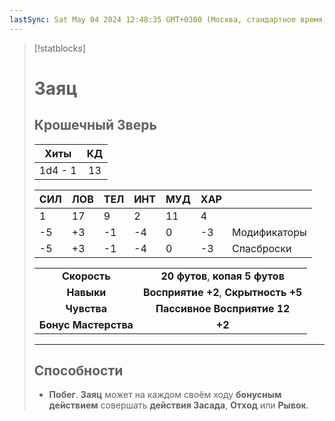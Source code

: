 ```yaml
---
lastSync: Sat May 04 2024 12:48:35 GMT+0300 (Москва, стандартное время)
---
```

> [!statblocks]
> # Заяц
>Крошечный Зверь 
>---
>| Хиты | КД |
>| :---: | :---: |
>| 1d4 - 1 | 13 |
>
>| **СИЛ** | **ЛОВ** | **ТЕЛ** | **ИНТ** | **МУД** | **ХАР** | |
>| ------ | ------- | ------ | ------ | ------- | ------ | ------ |
>| 1 | 17 | 9 | 2 | 11 | 4 | |
>| -5 | +3 | -1 | -4 | 0 | -3 | Модификаторы |
>| -5 | +3 | -1 | -4 | 0 | -3 | Спасброски |
>
>| | |
>| :---: | :---: |
>| **Скорость** | **20 футов**, **копая 5 футов** |
>| **Навыки** | **Восприятие +2**, **Скрытность +5** |
>| **Чувства** | **Пассивное Восприятие 12** |
>| **Бонус Мастерства** | **+2** |
>---
>## Способности
>- **Побег**. **Заяц** может на каждом своём ходу **бонусным действием** совершать **действия Засада**, **Отход** или **Рывок**.